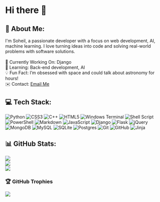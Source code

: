 # Hi there 👋

## 💫 About Me:
I'm Soheil, a passionate developer with a focus on web development, AI, machine learning. I love turning ideas into code and solving real-world problems with software solutions.<br><br>🚀 Currently Working On: Django<br>🌱 Learning: Back-end development, AI<br>💡 Fun Fact: I’m obsessed with space and could talk about astronomy for hours!<br>✉️ Contact: [Email Me](mailto:iamsoheil.r@gmail.com)



## 💻 Tech Stack:
![Python](https://img.shields.io/badge/python-3670A0?style=flat&logo=python&logoColor=ffdd54) ![CSS3](https://img.shields.io/badge/css3-%231572B6.svg?style=flat&logo=css3&logoColor=white) ![C++](https://img.shields.io/badge/c++-%2300599C.svg?style=flat&logo=c%2B%2B&logoColor=white) ![HTML5](https://img.shields.io/badge/html5-%23E34F26.svg?style=flat&logo=html5&logoColor=white) ![Windows Terminal](https://img.shields.io/badge/Windows%20Terminal-%234D4D4D.svg?style=flat&logo=windows-terminal&logoColor=white) ![Shell Script](https://img.shields.io/badge/shell_script-%23121011.svg?style=flat&logo=gnu-bash&logoColor=white) ![PowerShell](https://img.shields.io/badge/PowerShell-%235391FE.svg?style=flat&logo=powershell&logoColor=white) ![Markdown](https://img.shields.io/badge/markdown-%23000000.svg?style=flat&logo=markdown&logoColor=white) ![JavaScript](https://img.shields.io/badge/javascript-%23323330.svg?style=flat&logo=javascript&logoColor=%23F7DF1E) ![Django](https://img.shields.io/badge/django-%23092E20.svg?style=flat&logo=django&logoColor=white) ![Flask](https://img.shields.io/badge/flask-%23000.svg?style=flat&logo=flask&logoColor=white) ![jQuery](https://img.shields.io/badge/jquery-%230769AD.svg?style=flat&logo=jquery&logoColor=white) ![MongoDB](https://img.shields.io/badge/MongoDB-%234ea94b.svg?style=flat&logo=mongodb&logoColor=white) ![MySQL](https://img.shields.io/badge/mysql-4479A1.svg?style=flat&logo=mysql&logoColor=white) ![SQLite](https://img.shields.io/badge/sqlite-%2307405e.svg?style=flat&logo=sqlite&logoColor=white) ![Postgres](https://img.shields.io/badge/postgres-%23316192.svg?style=flat&logo=postgresql&logoColor=white) ![Git](https://img.shields.io/badge/git-%23F05033.svg?style=flat&logo=git&logoColor=white) ![GitHub](https://img.shields.io/badge/github-%23121011.svg?style=flat&logo=github&logoColor=white) ![Jinja](https://img.shields.io/badge/jinja-white.svg?style=flat&logo=jinja&logoColor=black)
## 📊 GitHub Stats:
![](https://github-readme-stats.vercel.app/api?username=soheilrabiee&theme=react&hide_border=false&include_all_commits=false&count_private=false)<br/>
![](https://github-readme-streak-stats.herokuapp.com/?user=soheilrabiee&theme=react&hide_border=false)<br/>
![](https://github-readme-stats.vercel.app/api/top-langs/?username=soheilrabiee&theme=react&hide_border=false&include_all_commits=false&count_private=false&layout=compact)

<!-- ### 🔝 Top Contributed Repo
![](https://github-contributor-stats.vercel.app/api?username=soheilrabiee&limit=5&theme=react&combine_all_yearly_contributions=true) -->

### 🏆 GitHub Trophies
![](https://github-profile-trophy.vercel.app/?username=soheilrabiee&theme=vue-dark&no-frame=false&no-bg=true&margin-w=4)
